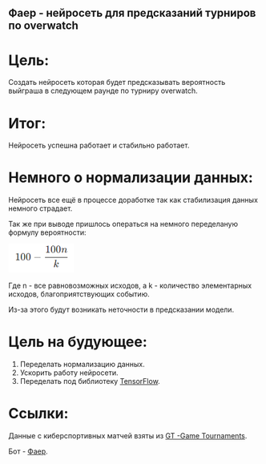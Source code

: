 ## Фаер - нейросеть для предсказаний турниров по overwatch
# Цель:
Создать нейросеть которая будет предсказывать вероятность выйграша в следующем раунде по турниру overwatch.
# Итог:
Нейросеть успешна работает и стабильно работает.
# Немного о нормализации данных:
Нейросеть все ещё в процессе доработке так как стабилизация данных немного страдает.

Так же при выводе пришлось операться на немного переделаную формулу вероятности:

![title](./image/predict.PNG)

Где n - все равновозможных исходов, а k - количество элементарных исходов, благоприятствующих событию.

Из-за этого будут возникать неточности в предсказании модели.
# Цель на будующее:
1. Переделать нормализацию данных. 
2. Ускорить работу нейросети. 
3. Переделать под библиотеку [TensorFlow](https://www.tensorflow.org/).
# Ссылки: 
Данные с киберспортивных матчей взяты из [GT -Game Tournaments](https://game-tournaments.com/overwatch).

Бот - [Фаер](https://t.me/Fire_Help_Me_bot).
